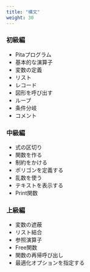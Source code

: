 ```yaml
---
title: "構文"
weight: 30
---
```


### 初級編
- Pitaプログラム
- 基本的な演算子
- 変数の定義
- リスト
- レコード
- 図形を呼び出す
- ループ
- 条件分岐
- コメント

### 中級編
- 式の区切り
- 関数を作る
- 制約をかける
- ポリゴンを定義する
- 乱数を使う
- テキストを表示する
- Print関数

### 上級編
- 変数の遮蔽
- リスト結合
- 参照演算子
- Free関数
- 関数の再帰呼び出し
- 最適化オプションを指定する
